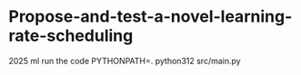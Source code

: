 # Propose-and-test-a-novel-learning-rate-scheduling
2025 ml 
run the code PYTHONPATH=. python312 src/main.py
